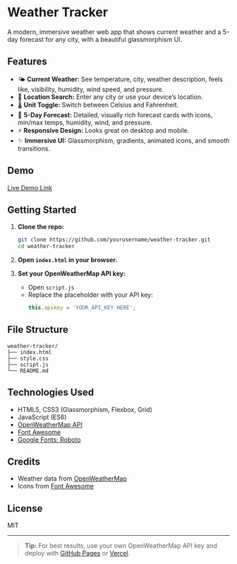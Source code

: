 # Weather Tracker

A modern, immersive weather web app that shows current weather and a 5-day forecast for any city, with a beautiful glassmorphism UI.



## Features

- 🌤️ **Current Weather:** See temperature, city, weather description, feels like, visibility, humidity, wind speed, and pressure.
- 📍 **Location Search:** Enter any city or use your device’s location.
- 🌡️ **Unit Toggle:** Switch between Celsius and Fahrenheit.
- 📅 **5-Day Forecast:** Detailed, visually rich forecast cards with icons, min/max temps, humidity, wind, and pressure.
- ⚡ **Responsive Design:** Looks great on desktop and mobile.
- ✨ **Immersive UI:** Glassmorphism, gradients, animated icons, and smooth transitions.

## Demo

[Live Demo Link](#) <!-- Add your GitHub Pages or deployment link here -->

## Getting Started

1. **Clone the repo:**
    ```sh
    git clone https://github.com/yourusername/weather-tracker.git
    cd weather-tracker
    ```

2. **Open `index.html` in your browser.**

3. **Set your OpenWeatherMap API key:**
    - Open `script.js`
    - Replace the placeholder with your API key:
      ```js
      this.apikey = 'YOUR_API_KEY_HERE';
      ```

## File Structure

```
weather-tracker/
├── index.html
├── style.css
├── script.js
└── README.md
```

## Technologies Used

- HTML5, CSS3 (Glassmorphism, Flexbox, Grid)
- JavaScript (ES6)
- [OpenWeatherMap API](https://openweathermap.org/api)
- [Font Awesome](https://fontawesome.com/)
- [Google Fonts: Roboto](https://fonts.google.com/specimen/Roboto)

## Credits

- Weather data from [OpenWeatherMap](https://openweathermap.org/)
- Icons from [Font Awesome](https://fontawesome.com/)

## License

MIT

---

> **Tip:** For best results, use your own OpenWeatherMap API key and deploy with [GitHub Pages](https://pages.github.com/) or [Vercel](https://vercel.com/).
